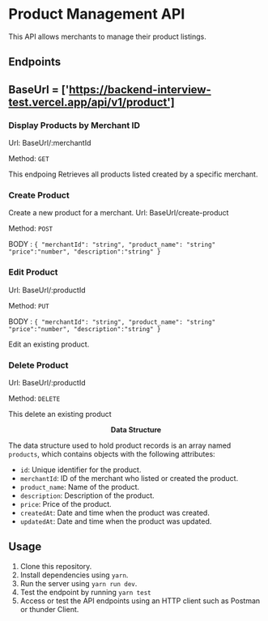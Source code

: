 # Product Management API

This API allows merchants to manage their product listings.

## Endpoints

## BaseUrl = ['https://backend-interview-test.vercel.app/api/v1/product']

### Display Products by Merchant ID

Url: BaseUrl/:merchantId

Method: `GET`

This endpoing Retrieves all products listed created by a specific merchant.

### Create Product

Create a new product for a merchant.
Url: BaseUrl/create-product

Method: `POST`

BODY : `{
  "merchantId": "string",
  "product_name": "string"
  "price":"number",
  "description":"string"
} `

### Edit Product

Url: BaseUrl/:productId

Method: `PUT`

BODY : `{
  "merchantId": "string",
  "product_name": "string"
  "price":"number",
  "description":"string"
} `

Edit an existing product.

### Delete Product

Url: BaseUrl/:productId

Method: `DELETE`

This delete an existing product

<center><b>Data Structure</b></center>

The data structure used to hold product records is an array named `products`, which contains objects with the following attributes:

- `id`: Unique identifier for the product.
- `merchantId`: ID of the merchant who listed or created the product.
- `product_name`: Name of the product.
- `description`: Description of the product.
- `price`: Price of the product.
- `createdAt`: Date and time when the product was created.
- `updatedAt`: Date and time when the product was updated.

## Usage

1. Clone this repository.
2. Install dependencies using `yarn`.
3. Run the server using `yarn run dev`.
4. Test the endpoint by running `yarn test`
5. Access or test the API endpoints using an HTTP client such as Postman or thunder Client.
